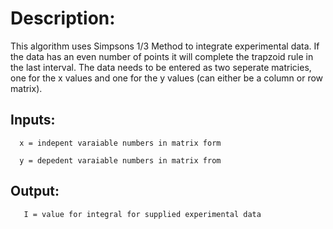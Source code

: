 # Description:
This algorithm uses Simpsons 1/3 Method to integrate experimental data. If the data has an even number of points it 
will complete the trapzoid rule in the last interval. The data needs to be entered as two seperate matricies, one 
for the x values and one for the y values (can either be a column or row matrix). 

## Inputs:
      
      x = indepent varaiable numbers in matrix form
      
      y = depedent varaiable numbers in matrix from
      
## Output:
   
       I = value for integral for supplied experimental data
